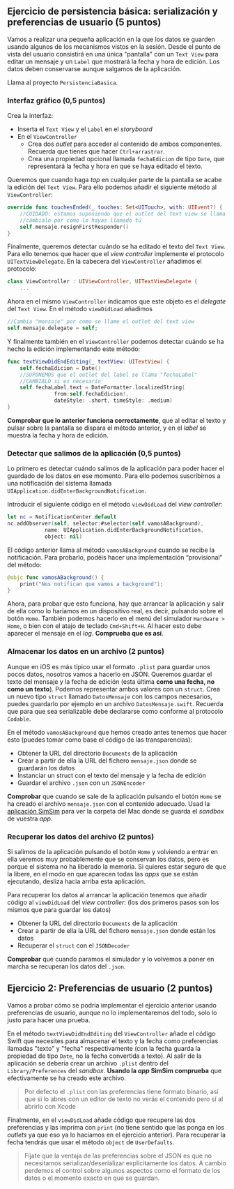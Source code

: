 
## Ejercicio de persistencia básica: serialización y preferencias de usuario (5 puntos)

Vamos a realizar una pequeña aplicación en la que los datos se guarden usando algunos de los mecanismos vistos en la sesión. Desde el punto de vista del usuario consistirá en una única "pantalla" con un `Text View` para editar un mensaje y un `Label` que mostrará la fecha y hora de edición. Los datos deben conservarse aunque salgamos de la aplicación.

Llama al proyecto `PersistenciaBasica`.

### Interfaz gráfico (0,5 puntos)

Crea la interfaz:

- Inserta el `Text View` y el `Label` en el *storyboard*
- En el `ViewController`
	+ Crea dos *outlet* para acceder al contenido de ambos componentes. Recuerda que tienes que hacer `Ctrl+arrastrar`.
  + Crea una propiedad opcional llamada `fechaEdicion` de tipo `Date`, que representará la fecha y hora en que se haya editado el texto. 

Queremos que cuando haga *tap* en cualquier parte de la pantalla se acabe la edición del `Text View`. Para ello podemos añadir el siguiente método al `ViewController`:

```swift
override func touchesEnded(_ touches: Set<UITouch>, with: UIEvent?) {
	//CUIDADO: estamos suponiendo que el outlet del text view se llama "mensaje"
	//cámbialo por como lo hayas llamado tú
    self.mensaje.resignFirstResponder()
}
```

Finalmente, queremos detectar cuándo se ha editado el texto del `Text View`. Para ello tenemos que hacer que el *view controller* implemente el protocolo `UITextViewDelegate`. En la cabecera del `ViewController` añadimos el protocolo:

```swift
class ViewController : UIViewController, UITextViewDelegate {
	...
```

Ahora en el mismo `ViewController` indicamos que este objeto es el *delegate* del `Text View`. En el método `viewDidLoad` añadimos

```swift
//Cambia "mensaje" por como se llame el outlet del text view
self.mensaje.delegate = self;
```

Y finalmente también en el `ViewController` podemos detectar cuándo se ha hecho la edición implementando este método:

```swift
func textViewDidEndEditing(_ textView: UITextView) {
    self.fechaEdicion = Date()
    //SUPONEMOS que el outlet del label se llama "fechaLabel"
    //CAMBIALO si es necesario
    self.fechaLabel.text = DateFormatter.localizedString(
               from:self.fechaEdicion!, 
               dateStyle: .short, timeStyle: .medium)
}
```

**Comprobar que lo anterior funciona correctamente**, que al editar el texto y pulsar sobre la pantalla se dispara el método anterior, y en el *label* se muestra la fecha y hora de edición.

### Detectar que salimos de la aplicación (0,5 puntos)

Lo primero es detectar cuándo salimos de la aplicación para poder hacer el guardado de los datos en ese momento. Para ello podemos suscribirnos a una notificación del sistema llamada `UIApplication.didEnterBackgroundNotification`.

Introducir el siguiente código en el método `viewDidLoad` del *view controller*:

```swift
let nc = NotificationCenter.default
nc.addObserver(self, selector:#selector(self.vamosABackground),
            name: UIApplication.didEnterBackgroundNotification,
            object: nil)
```

El código anterior llama al método `vamosABackground` cuando se recibe la notificación. Para probarlo, podéis hacer una implementación “provisional” del método:

```swift
@objc func vamosABackground() {
	print("Nos notifican que vamos a background");
}
```

Ahora, para probar que esto funciona, hay que arrancar la aplicación y salir de ella como lo haríamos en un dispositivo real, es decir, pulsando sobre el botón `Home`. También podemos hacerlo en el menú del simulador `Hardware > Home`, o bien con el atajo de teclado `Cmd+Shift+H`. Al hacer esto debe aparecer el mensaje en el *log*. **Comprueba que es así**.

### Almacenar los datos en un archivo (2 puntos)

Aunque en iOS es más típico usar el formato `.plist` para guardar unos pocos datos, nosotros vamos a hacerlo en JSON. Queremos guardar el texto del mensaje y la fecha de edición (esta última **como una fecha, no como un texto**). Podemos representar ambos valores con un `struct`. Crea un nuevo tipo `struct` llamado `DatosMensaje` con los campos necesarios, puedes guardarlo por ejemplo en un archivo `DatosMensaje.swift`. Recuerda que para que sea serializable debe declararse como conforme al protocolo `Codable`.

En el método `vamosABackground` que hemos creado antes tenemos que hacer esto (puedes tomar como base el código de las transparencias):

- Obtener la URL del directorio `Documents` de la aplicación
- Crear a partir de ella la URL del fichero `mensaje.json` donde se guardarán los datos
- Instanciar un struct con el texto del mensaje y la fecha de edición
- Guardar el archivo `.json` con un `JSONEncoder`

**Comprobar** que cuando se sale de la aplicación pulsando el botón `Home` se ha creado el archivo `mensaje.json` con el contenido adecuado. Usad la [aplicación SimSim](https://github.com/dsmelov/simsim/releases) para ver la carpeta del Mac donde se guarda el *sandbox* de vuestra *app*.

### Recuperar los datos del archivo (2 puntos)

Si salimos de la aplicación pulsando el botón `Home` y volviendo a entrar en ella veremos muy probablemente que se conservan los datos, pero es porque el sistema no ha liberado la memoria. Si quieres estar seguro de que la libere, en el modo en que aparecen todas las *apps* que se están ejecutando, desliza hacia arriba esta aplicación.

Para recuperar los datos al arrancar la aplicación tenemos que  añadir código al `viewDidLoad` del *view controller*: (los dos primeros pasos son los mismos que para guardar los datos)

- Obtener la URL del directorio `Documents` de la aplicación 
- Crear a partir de ella la URL del fichero `mensaje.json` donde están los datos
- Recuperar el `struct` con el  `JSONDecoder`
 
**Comprobar** que cuando paramos el simulador y lo volvemos a poner en marcha se recuperan los datos del `.json`.

## Ejercicio 2: Preferencias de usuario (2 puntos)

Vamos a probar cómo se podría implementar el ejercicio anterior usando preferencias de usuario, aunque no lo implementaremos del todo, solo lo justo para hacer una prueba.

En el método `textViewDidEndEditing` del `ViewController` añade el código Swift que necesites para almacenar el texto y la fecha como preferencias llamadas "texto" y "fecha" respectivamente (con la fecha guarda la propiedad de tipo `Date`, no la fecha convertida a texto). Al salir de la aplicación se debería crear un archivo `.plist` dentro del `Library/Preferences` del *sandbox*. **Usando la *app* SimSim comprueba** que efectivamente se ha creado este archivo.

> Por defecto el `.plist` con las preferencias tiene formato binario, así que si lo abres con un editor de texto no verás el contenido pero sí al abrirlo con Xcode

Finalmente, en el `viewDidLoad` añade código que recupere las dos preferencias y las imprima con `print` (no tiene sentido que las ponga en los *outlets* ya que eso ya lo hacíamos en el ejercicio anterior). Para recuperar la fecha tendrás que usar el método `object` de `UserDefaults`.

> Fíjate que la ventaja de las preferencias sobre el JSON es que no necesitamos serializar/deserializar explícitamente los datos. A cambio perdemos el control sobre algunos aspectos como el formato de los datos o el momento exacto en que se guardan.



